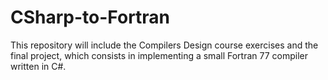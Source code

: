 # CSharp-to-Fortran
This repository will include the Compilers Design course exercises and the final project, which consists in implementing a small Fortran 77 compiler written in C#.
